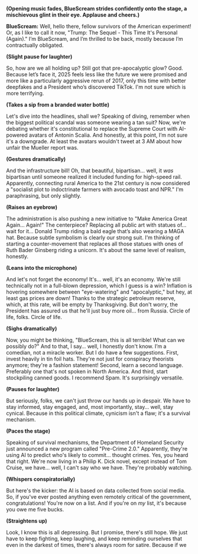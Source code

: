 **(Opening music fades, BlueScream strides confidently onto the stage, a mischievous glint in their eye. Applause and cheers.)**

**BlueScream:** Well, hello there, fellow survivors of the American experiment! Or, as I like to call it now, "Trump: The Sequel - This Time It's Personal (Again)." I’m BlueScream, and I’m thrilled to be back, mostly because I’m contractually obligated.

**(Slight pause for laughter)**

So, how are we all holding up? Still got that pre-apocalyptic glow? Good. Because let’s face it, 2025 feels less like the future we were promised and more like a particularly aggressive rerun of 2017, only this time with better deepfakes and a President who’s discovered TikTok. I'm not sure which is more terrifying.

**(Takes a sip from a branded water bottle)**

Let's dive into the headlines, shall we? Speaking of diving, remember when the biggest political scandal was someone wearing a tan suit? Now, we're debating whether it's constitutional to replace the Supreme Court with AI-powered avatars of Antonin Scalia. And honestly, at this point, I’m not sure it's a downgrade. At least the avatars wouldn't tweet at 3 AM about how unfair the Mueller report was.

**(Gestures dramatically)**

And the infrastructure bill! Oh, that beautiful, bipartisan… well, it *was* bipartisan until someone realized it included funding for high-speed rail. Apparently, connecting rural America to the 21st century is now considered a "socialist plot to indoctrinate farmers with avocado toast and NPR." I'm paraphrasing, but only slightly.

**(Raises an eyebrow)**

The administration is also pushing a new initiative to "Make America Great Again… Again!" The centerpiece? Replacing all public art with statues of… wait for it… Donald Trump riding a bald eagle that’s also wearing a MAGA hat. Because subtle symbolism is clearly our strong suit. I'm thinking of starting a counter-movement that replaces all those statues with ones of Ruth Bader Ginsberg riding a unicorn. It's about the same level of realism, honestly.

**(Leans into the microphone)**

And let's not forget the economy! It's… well, it's an economy. We're still technically not in a full-blown depression, which I guess is a win? Inflation is hovering somewhere between "eye-watering" and "apocalyptic," but hey, at least gas prices are down! Thanks to the strategic petroleum reserve, which, at this rate, will be empty by Thanksgiving. But don't worry, the President has assured us that he'll just buy more oil… from Russia. Circle of life, folks. Circle of life.

**(Sighs dramatically)**

Now, you might be thinking, "BlueScream, this is all terrible! What can we possibly do?" And to that, I say… well, I honestly don't know. I’m a comedian, not a miracle worker. But I do have a few suggestions. First, invest heavily in tin foil hats. They're not just for conspiracy theorists anymore; they're a fashion statement! Second, learn a second language. Preferably one that's not spoken in North America. And third, start stockpiling canned goods. I recommend Spam. It's surprisingly versatile.

**(Pauses for laughter)**

But seriously, folks, we can't just throw our hands up in despair. We have to stay informed, stay engaged, and, most importantly, stay… well, stay cynical. Because in this political climate, cynicism isn't a flaw; it's a survival mechanism.

**(Paces the stage)**

Speaking of survival mechanisms, the Department of Homeland Security just announced a new program called "Pre-Crime 2.0." Apparently, they're using AI to predict who's likely to commit… thought crimes. Yes, you heard that right. We're now living in a Philip K. Dick novel, except instead of Tom Cruise, we have… well, I can't say who we have. They're probably watching.

**(Whispers conspiratorially)**

But here's the kicker: the AI is based on data collected from social media. So, if you've ever posted anything even remotely critical of the government, congratulations! You're now on a list. And if you're on *my* list, it's because you owe me five bucks.

**(Straightens up)**

Look, I know this is all depressing. But I promise, there's still hope. We just have to keep fighting, keep laughing, and keep reminding ourselves that even in the darkest of times, there's always room for satire. Because if we